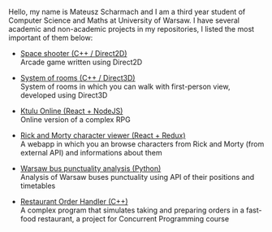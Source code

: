 Hello, my name is Mateusz Scharmach and I am a third year student of Computer Science and Maths at University of Warsaw. I have several academic and non-academic projects in my repositories, I listed the most important of them below:

- [Space shooter (C++ / Direct2D)](https://github.com/Scharmi/University-Projects/tree/master/Graphics%20in%20Windows/space-shooter)\
  Arcade game written using Direct2D

- [System of rooms (C++ / Direct3D)](https://github.com/Scharmi/University-Projects/tree/master/Graphics%20in%20Windows/jnp3-direct3d)\
  System of rooms in which you can walk with first-person view, developed using Direct3D

- [Ktulu Online (React + NodeJS)](https://github.com/Scharmi/ktuluOnline)\
  Online version of a complex RPG

- [Rick and Morty character viewer (React + Redux)](https://github.com/Scharmi/rick-and-morty)\
  A webapp in which you an browse characters from Rick and Morty (from external API) and informations about them
  
- [Warsaw bus punctuality analysis (Python)](https://github.com/Scharmi/python-buses)\
  Analysis of Warsaw buses punctuality using API of their positions and timetables
  
- [Restaurant Order Handler (C++)](https://github.com/Scharmi/University-Projects/tree/master/PW%20(Concurrent%20Programming)/Cyrk)\
  A complex program that simulates taking and preparing orders in a fast-food restaurant, a project for Concurrent Programming course
